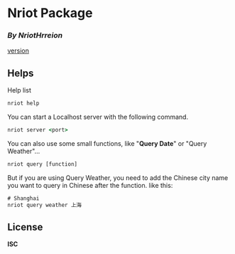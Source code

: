 # Nriot Package
### *By NriotHrreion*
[version](https://img.shields.io/badge/version-0.1.1-orange)

## Helps

Help list
```cmd
nriot help
```

You can start a Localhost server with the following command.
```cmd
nriot server <port>
```

You can also use some small functions, like "**Query Date**" or "Query Weather"...
```cmd
nriot query [function]
```
But if you are using Query Weather, you need to add the Chinese city name you want to query in Chinese after the function.
like this:
```cmd
# Shanghai
nriot query weather 上海
```

## License

**ISC**
